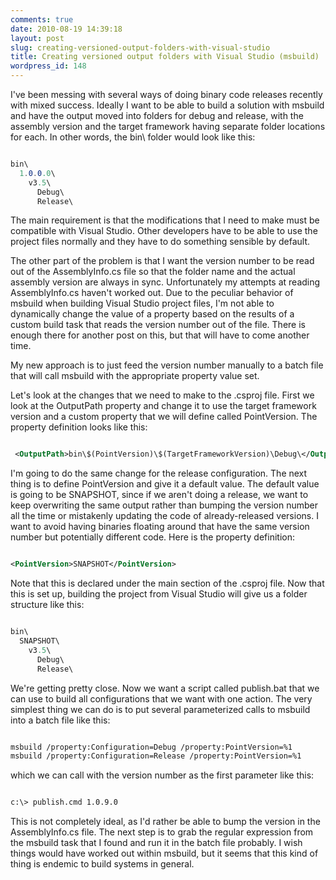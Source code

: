 ```yaml
---
comments: true
date: 2010-08-19 14:39:18
layout: post
slug: creating-versioned-output-folders-with-visual-studio
title: Creating versioned output folders with Visual Studio (msbuild)
wordpress_id: 148
---
```


I've been messing with several ways of doing binary code releases recently with mixed success. Ideally I want to be able to build a solution with msbuild and have the output moved into folders for debug and release, with the assembly version and the target framework having separate folder locations for each. In other words, the bin\ folder would look like this:

``` csharp

bin\
  1.0.0.0\
    v3.5\
      Debug\
      Release\

```


The main requirement is that the modifications that I need to make must be compatible with Visual Studio. Other developers have to be able to use the project files normally and they have to do something sensible by default.

The other part of the problem is that I want the version number to be read out of the AssemblyInfo.cs file so that the folder name and the actual assembly version are always in sync. Unfortunately my attempts at reading AssemblyInfo.cs haven't worked out. Due to the peculiar behavior of msbuild when building Visual Studio project files, I'm not able to dynamically change the value of a property based on the results of a custom build task that reads the version number out of the file. There is enough there for another post on this, but that will have to come another time.

My new approach is to just feed the version number manually to a batch file that will call msbuild with the appropriate property value set.

Let's look at the changes that we need to make to the .csproj file. First we look at the OutputPath property and change it to use the target framework version and a custom property that we will define called PointVersion. The property definition looks like this:

``` xml

 <OutputPath>bin\$(PointVersion)\$(TargetFrameworkVersion)\Debug\</OutputPath>

```


I'm going to do the same change for the release configuration. The next thing is to define PointVersion and give it a default value. The default value is going to be SNAPSHOT, since if we aren't doing a release, we want to keep overwriting the same output rather than bumping the version number all the time or mistakenly updating the code of already-released versions. I want to avoid having binaries floating around that have the same version number but potentially different code. Here is the property definition:

``` xml

<PointVersion>SNAPSHOT</PointVersion>

```


Note that this is declared under the main section of the .csproj file. Now that this is set up, building the project from Visual Studio will give us a folder structure like this:

``` csharp

bin\
  SNAPSHOT\
    v3.5\
      Debug\
      Release\

```


We're getting pretty close. Now we want a script called publish.bat that we can use to build all configurations that we want with one action. The very simplest thing we can do is to put several parameterized calls to msbuild into a batch file like this:

``` bash

msbuild /property:Configuration=Debug /property:PointVersion=%1
msbuild /property:Configuration=Release /property:PointVersion=%1

```


which we can call with the version number as the first parameter like this:

``` bash

c:\> publish.cmd 1.0.9.0

```


This is not completely ideal, as I'd rather be able to bump the version in the AssemblyInfo.cs file. The next step is to grab the regular expression from the msbuild task that I found and run it in the batch file probably. I wish things would have worked out within msbuild, but it seems that this kind of thing is endemic to build systems in general.
